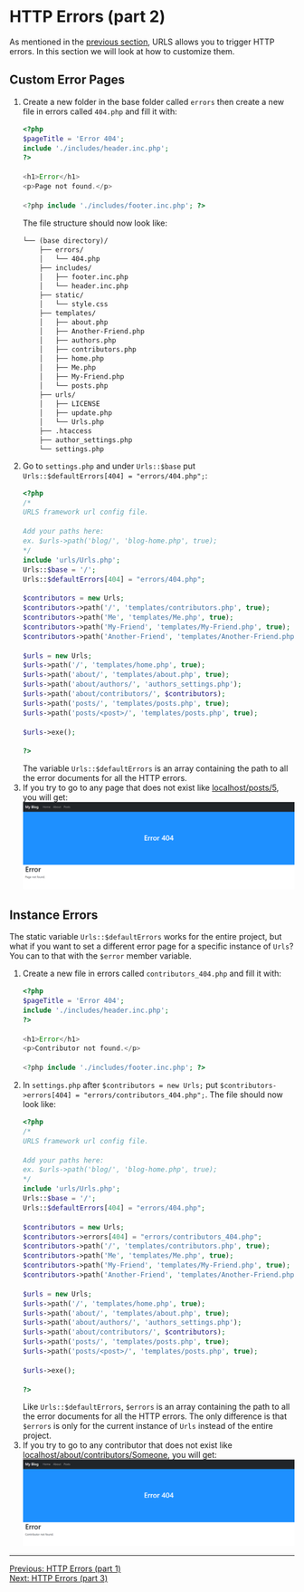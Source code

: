 # HTTP Errors (part 2)
As mentioned in the [previous section](errors_p1.md), URLS allows you to trigger HTTP errors. In this section we will look at how to customize them.
## Custom Error Pages
1. Create a new folder in the base folder called `errors` then create a new file in errors called `404.php` and fill it with:
   ```PHP
   <?php
   $pageTitle = 'Error 404';
   include './includes/header.inc.php';
   ?>
   
   <h1>Error</h1>
   <p>Page not found.</p>
   
   <?php include './includes/footer.inc.php'; ?>
   ```
   The file structure should now look like:
   ```
   └── (base directory)/
       ├── errors/
       │   └── 404.php
       ├── includes/
       │   ├── footer.inc.php
       │   └── header.inc.php
       ├── static/
       │   └── style.css
       ├── templates/
       │   ├── about.php
       │   ├── Another-Friend.php
       │   ├── authors.php
       │   ├── contributors.php
       │   ├── home.php
       │   ├── Me.php
       │   ├── My-Friend.php
       │   └── posts.php
       ├── urls/
       │   ├── LICENSE
       │   ├── update.php
       │   └── Urls.php
       ├── .htaccess
       ├── author_settings.php
       └── settings.php
   ```
2. Go to `settings.php` and under `Urls::$base` put `Urls::$defaultErrors[404] = "errors/404.php";`:
   ```PHP
   <?php
   /*
   URLS framework url config file.
   
   Add your paths here:
   ex. $urls->path('blog/', 'blog-home.php', true);
   */
   include 'urls/Urls.php';
   Urls::$base = '/';
   Urls::$defaultErrors[404] = "errors/404.php";
   
   $contributors = new Urls;
   $contributors->path('/', 'templates/contributors.php', true);
   $contributors->path('Me', 'templates/Me.php', true);
   $contributors->path('My-Friend', 'templates/My-Friend.php', true);
   $contributors->path('Another-Friend', 'templates/Another-Friend.php', true);
   
   $urls = new Urls;
   $urls->path('/', 'templates/home.php', true);
   $urls->path('about/', 'templates/about.php', true);
   $urls->path('about/authors/', 'authors_settings.php');
   $urls->path('about/contributors/', $contributors);
   $urls->path('posts/', 'templates/posts.php', true);
   $urls->path('posts/<post>/', 'templates/posts.php', true);
   
   $urls->exe();
   
   ?>
   ```
   The variable `Urls::$defaultErrors` is an array containing the path to all the error documents for all the HTTP errors.
3. If you try to go to any page that does not exist like [localhost/posts/5](http://localhost/posts/5), you will get:
   <picture>
       <img alt="Output" src="assets/404.png">
   </picture>

## Instance Errors
The static variable `Urls::$defaultErrors` works for the entire project, but what if you want to set a different error page for a specific instance of `Urls`? You can to that with the `$error` member variable.
1. Create a new file in errors called `contributors_404.php` and fill it with:
   ```PHP
   <?php
   $pageTitle = 'Error 404';
   include './includes/header.inc.php';
   ?>
   
   <h1>Error</h1>
   <p>Contributor not found.</p>
   
   <?php include './includes/footer.inc.php'; ?>
   ```
2. In `settings.php` after `$contributors = new Urls;` put `$contributors->errors[404] = "errors/contributors_404.php";`. The file should now look like:
   ```PHP
   <?php
   /*
   URLS framework url config file.
   
   Add your paths here:
   ex. $urls->path('blog/', 'blog-home.php', true);
   */
   include 'urls/Urls.php';
   Urls::$base = '/';
   Urls::$defaultErrors[404] = "errors/404.php";
   
   $contributors = new Urls;
   $contributors->errors[404] = "errors/contributors_404.php";
   $contributors->path('/', 'templates/contributors.php', true);
   $contributors->path('Me', 'templates/Me.php', true);
   $contributors->path('My-Friend', 'templates/My-Friend.php', true);
   $contributors->path('Another-Friend', 'templates/Another-Friend.php', true);
   
   $urls = new Urls;
   $urls->path('/', 'templates/home.php', true);
   $urls->path('about/', 'templates/about.php', true);
   $urls->path('about/authors/', 'authors_settings.php');
   $urls->path('about/contributors/', $contributors);
   $urls->path('posts/', 'templates/posts.php', true);
   $urls->path('posts/<post>/', 'templates/posts.php', true);
   
   $urls->exe();
   
   ?>
   ```
   Like `Urls::$defaultErrors`, `$errors` is an array containing the path to all the error documents for all the HTTP errors. The only difference is that `$errors` is only for the current instance of `Urls` instead of the entire project.
3. If you try to go to any contributor that does not exist like [localhost/about/contributors/Someone](http://localhost/about/contributors/Someone), you will get:
   <picture>
       <img alt="Output" src="assets/contributors_404.png">
   </picture>
___
[Previous: HTTP Errors (part 1)](errors_p1.md)  
[Next: HTTP Errors (part 3)](errors_p3.md)
